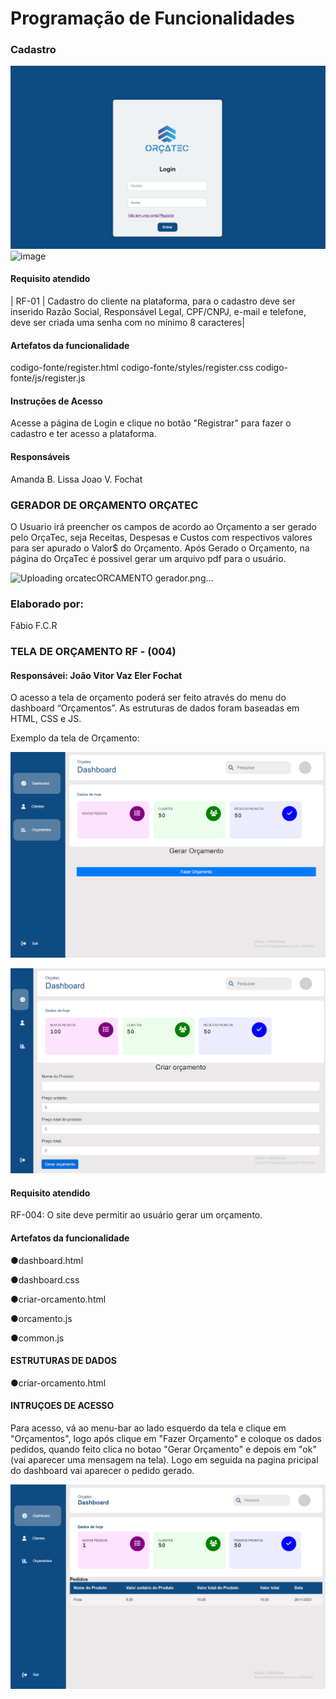 # Programação de Funcionalidades

### Cadastro

![Alt text](image-3.png)
![image](https://github.com/ICEI-PUC-Minas-PMV-ADS/pmv-ads-2023-2-e1-proj-web-t5-orcatec/assets/144942087/90cd28bf-3b12-4ba0-9715-44256d2efc24)


#### Requisito atendido

| RF-01 |  Cadastro do cliente na plataforma, para o cadastro deve ser inserido Razão Social, Responsável Legal, CPF/CNPJ, e-mail e telefone, deve ser criada uma senha com no mínimo 8 caracteres| 

#### Artefatos da funcionalidade

codigo-fonte/register.html
codigo-fonte/styles/register.css
codigo-fonte/js/register.js

#### Instruções de Acesso

Acesse a página de Login e clique no botão "Registrar" para fazer o cadastro e ter acesso a plataforma.

#### Responsáveis

Amanda B. Lissa
Joao V. Fochat

### GERADOR DE ORÇAMENTO ORÇATEC

  O Usuario irá preencher os campos de acordo ao Orçamento a ser gerado pelo OrçaTec, seja Receitas, Despesas e Custos com respectivos valores para ser apurado o Valor$ do Orçamento. Após Gerado o Orçamento, na página do OrçaTec é possivel gerar um arquivo pdf para o usuário.



![Uploading orcatecORCAMENTO gerador.png…]()

### Elaborado por: 
Fábio  F.C.R

###



### TELA DE ORÇAMENTO RF - (004)

#### Responsávei: João Vitor Vaz Eler Fochat

O acesso a tela de orçamento poderá ser feito através do menu do dashboard “Orçamentos”. As estruturas de dados foram baseadas em HTML, CSS e JS.

Exemplo da tela de Orçamento:

![Alt text](image.png)

![Alt text](image-2.png)

#### Requisito atendido

RF-004: O site deve permitir ao usuário gerar um orçamento.

#### Artefatos da funcionalidade

●dashboard.html

●dashboard.css

●criar-orcamento.html

●orcamento.js

●common.js

#### ESTRUTURAS DE DADOS

●criar-orcamento.html

#### INTRUÇOES DE ACESSO

Para acesso, vá ao menu-bar ao lado esquerdo da tela e clique em "Orçamentos", logo após clique em "Fazer Orçamento" e coloque os dados pedidos, quando feito clica no botao "Gerar Orçamento" e depois em "ok" (vai aparecer uma mensagem na tela). Logo em seguida na pagina pricipal do dashboard vai aparecer o pedido gerado.

![Alt text](image-1.png)
